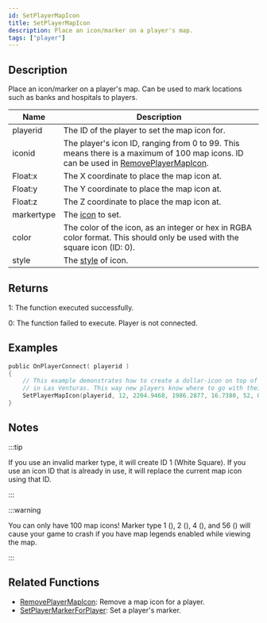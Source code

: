 ```yaml
---
id: SetPlayerMapIcon
title: SetPlayerMapIcon
description: Place an icon/marker on a player's map.
tags: ["player"]
---
```


## Description

Place an icon/marker on a player's map. Can be used to mark locations such as banks and hospitals to players.

| Name       | Description                                                                                                                                                                         |
| ---------- | ----------------------------------------------------------------------------------------------------------------------------------------------------------------------------------- |
| playerid   | The ID of the player to set the map icon for.                                                                                                                                       |
| iconid     | The player's icon ID, ranging from 0 to 99. This means there is a maximum of 100 map icons. ID can be used in [RemovePlayerMapIcon](/RemovePlayerMapIcon). |
| Float:x    | The X coordinate to place the map icon at.                                                                                                                                          |
| Float:y    | The Y coordinate to place the map icon at.                                                                                                                                          |
| Float:z    | The Z coordinate to place the map icon at.                                                                                                                                          |
| markertype | The [icon](../resources/mapicons) to set.                                                                                                                              |
| color      | The color of the icon, as an integer or hex in RGBA color format. This should only be used with the square icon (ID: 0).                                                            |
| style      | The [style](../resources/mapiconstyles) of icon.                                                                                                                       |

## Returns

1: The function executed successfully.

0: The function failed to execute. Player is not connected.

## Examples

```c
public OnPlayerConnect( playerid )
{
    // This example demonstrates how to create a dollar-icon on top of a 24/7 located
    // in Las Venturas. This way new players know where to go with their money!
    SetPlayerMapIcon(playerid, 12, 2204.9468, 1986.2877, 16.7380, 52, 0, MAPICON_LOCAL);
}
```

## Notes

:::tip

If you use an invalid marker type, it will create ID 1 (White Square). If you use an icon ID that is already in use, it will replace the current map icon using that ID.

:::

:::warning

You can only have 100 map icons! Marker type 1 (), 2 (), 4 (), and 56 () will cause your game to crash if you have map legends enabled while viewing the map.

:::

## Related Functions

- [RemovePlayerMapIcon](RemovePlayerMapIcon): Remove a map icon for a player.
- [SetPlayerMarkerForPlayer](SetPlayerMarkerForPlayer): Set a player's marker.
